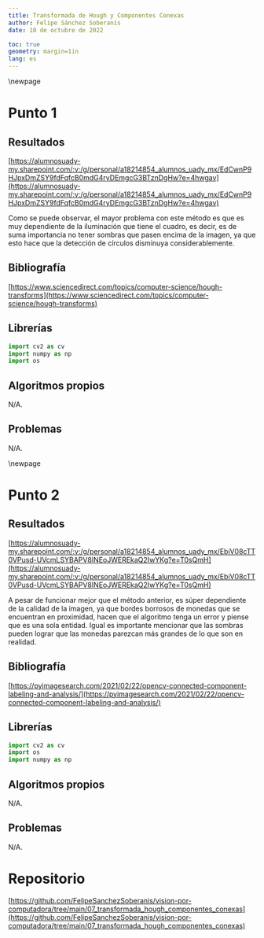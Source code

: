 ```yaml
---
title: Transformada de Hough y Componentes Conexas
author: Felipe Sánchez Soberanis
date: 10 de octubre de 2022

toc: true
geometry: margin=1in
lang: es
---
```


\newpage
# Punto 1
## Resultados

[https://alumnosuady-my.sharepoint.com/:v:/g/personal/a18214854_alumnos_uady_mx/EdCwnP9HJpxDmZSY9fdFqfcB0mdG4ryDEmgcG3BTznDgHw?e=4hwgav](https://alumnosuady-my.sharepoint.com/:v:/g/personal/a18214854_alumnos_uady_mx/EdCwnP9HJpxDmZSY9fdFqfcB0mdG4ryDEmgcG3BTznDgHw?e=4hwgav)

Como se puede observar, el mayor problema con este método es que es muy dependiente de la iluminación que tiene el cuadro, es decir, es de suma importancia no tener sombras que pasen encima de la imagen, ya que esto hace que la detección de círculos disminuya considerablemente.

## Bibliografía

[https://www.sciencedirect.com/topics/computer-science/hough-transforms](https://www.sciencedirect.com/topics/computer-science/hough-transforms)

## Librerías

```python
import cv2 as cv
import numpy as np
import os
```

## Algoritmos propios

N/A.

## Problemas

N/A.

\newpage
# Punto 2
## Resultados

[https://alumnosuady-my.sharepoint.com/:v:/g/personal/a18214854_alumnos_uady_mx/EbiV08cTT0VPusd-UVcmLSYBAPV8INEoJWEREkaQ2IwYKg?e=T0sQmH](https://alumnosuady-my.sharepoint.com/:v:/g/personal/a18214854_alumnos_uady_mx/EbiV08cTT0VPusd-UVcmLSYBAPV8INEoJWEREkaQ2IwYKg?e=T0sQmH)

A pesar de funcionar mejor que el método anterior, es súper dependiente de la calidad de la imagen, ya que bordes borrosos de monedas que se encuentran en proximidad, hacen que el algoritmo tenga un error y piense que es una sola entidad. Igual es importante mencionar que las sombras pueden lograr que las monedas parezcan más grandes de lo que son en realidad.

## Bibliografía

[https://pyimagesearch.com/2021/02/22/opencv-connected-component-labeling-and-analysis/](https://pyimagesearch.com/2021/02/22/opencv-connected-component-labeling-and-analysis/)

## Librerías

```python
import cv2 as cv
import os
import numpy as np
```

## Algoritmos propios

N/A.

## Problemas

N/A.


# Repositorio

[https://github.com/FelipeSanchezSoberanis/vision-por-computadora/tree/main/07_transformada_hough_componentes_conexas](https://github.com/FelipeSanchezSoberanis/vision-por-computadora/tree/main/07_transformada_hough_componentes_conexas)

